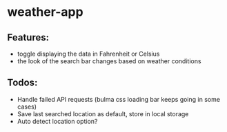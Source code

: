 # weather-app

## Features:

- toggle displaying the data in Fahrenheit or Celsius
- the look of the search bar changes based on weather conditions

## Todos:

- Handle failed API requests (bulma css loading bar keeps going in some cases)
- Save last searched location as default, store in local storage
- Auto detect location option?
